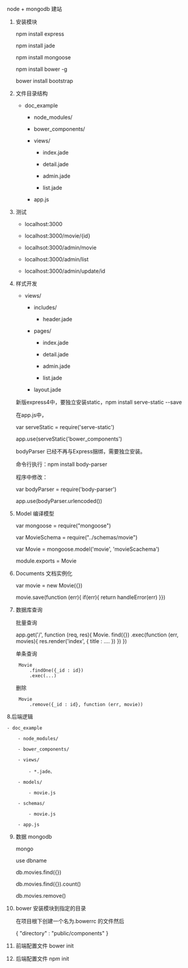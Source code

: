 node + mongodb 建站

1. 安装模块

    npm install express

    npm install jade

    npm install mongoose

    npm install bower -g

    bower install bootstrap

2. 文件目录结构

    - doc_example

        - node_modules/

        - bower_components/

        - views/

            - index.jade

            - detail.jade

            - admin.jade

            - list.jade

        - app.js

3. 测试

    - localhost:3000

    - localhost:3000/movie/{id}

    - localhsot:3000/admin/movie

    - localhost:3000/admin/list

    - localhost:3000/admin/update/id

4. 样式开发

    - views/

        - includes/

            - header.jade

        - pages/

            - index.jade

            - detail.jade

            - admin.jade

            - list.jade

        - layout.jade

    新版express4中，要独立安装static，npm install serve-static --save

    在app.js中，

    var serveStatic = require('serve-static')

    app.use(serveStatic('bower_components')

    bodyParser 已经不再与Express捆绑，需要独立安装。

    命令行执行：npm install body-parser

    程序中修改：

    var bodyParser = require('body-parser')

    app.use(bodyParser.urlencoded())

5. Model 编译模型

    var mongoose = require("mongoose")

    var MovieSchema = require("../schemas/movie")

    var Movie = mongoose.model('movie', 'movieScachema')

    module.exports = Movie

6. Documents 文档实例化

    var movie = new Movie({})

    movie.save(function (err){ if(err){ return handleError(err) }})

7. 数据库查询

    批量查询

    app.get('/', function (req, res){
        Movie.
            find({})
            .exec(function (err, movies){
                res.render('index', {
                    title : ....
                })
            })
    })

    单条查询

        Movie
            .findOne({_id : id})
            .exec(...)

    删除

        Movie
            .remove({_id : id}, function (err, movie))

8.后端逻辑

    - doc_example

        - node_modules/

        - bower_components/

        - views/

            - *.jade、

        - models/

            - movie.js

        - schemas/

            - movie.js

        - app.js

9. 数据 mongodb

    mongo

    use dbname

    db.movies.find({})

    db.movies.find({}).count()

    db.movies.remove()

10. bower 安装模块到指定的目录

    在项目根下创建一个名为.bowerrc 的文件然后

    {
      "directory" : "public/components"
    }

11. 前端配置文件 bower init

12. 后端配置文件 npm init
